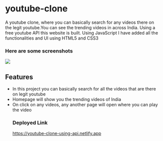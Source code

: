 <h1>youtube-clone</h1>

<p>A youtube clone, where you can basically search for any videos there on the legit youtube.You can see the trending videos in across India. Using a free youtube API this website is built. Using JavaScript I have added all the functionalities and UI using HTML5 and CSS3<p>
<h3>Here are some screenshots</h3>
<img src="https://im5.ezgif.com/tmp/ezgif-5-a5223e9e48.png" />

<h2>Features</h2>
<ul>
<li> In this project you can basically search for all the videos that are there on legit youtube</li>
<li> Homepage will show you the trending videos of India </li>
<li> On click on any videos, any another page will open where you can play the video </li>

<h3>Deployed Link</h3>
<a href="https://youtube-clone-using-api.netlify.app">https://youtube-clone-using-api.netlify.app</a>
